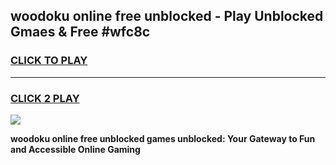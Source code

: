 
## woodoku online free unblocked - Play Unblocked Gmaes & Free #wfc8c
<h3>
<a href="https://news.freeplayer.one?title=woodoku_online_free_unblocked&ref=24F">CLICK TO PLAY</a></h3>
<hr>

<h3>
<a href="https://news.freeplayer.one?title=woodoku_online_free_unblocked&ref=24F">CLICK 2 PLAY</a>
  
</h3>

<a href="https://news.freeplayer.one?title=woodoku_online_free_unblocked&ref=24F/"><img src="https://clearcache.store/games.png"></a>


**woodoku online free unblocked games unblocked: Your Gateway to Fun and Accessible Online Gaming**
